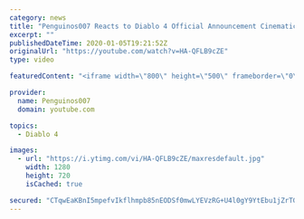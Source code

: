 ```yaml
---
category: news
title: "Penguinos007 Reacts to Diablo 4 Official Announcement Cinematic Trailer (Blizzcon 2019)"
excerpt: ""
publishedDateTime: 2020-01-05T19:21:52Z
originalUrl: "https://youtube.com/watch?v=HA-QFLB9cZE"
type: video

featuredContent: "<iframe width=\"800\" height=\"500\" frameborder=\"0\" src=\"https://www.youtube.com/embed/HA-QFLB9cZE\" allow=\"accelerometer; autoplay; encrypted-media; gyroscope; picture-in-picture\" allowfullscreen></iframe>"

provider:
  name: Penguinos007
  domain: youtube.com

topics:
  - Diablo 4

images:
  - url: "https://i.ytimg.com/vi/HA-QFLB9cZE/maxresdefault.jpg"
    width: 1280
    height: 720
    isCached: true

secured: "CTqwEaKBnI5mpefvIkflhmpb85nEODSf0mwLYEVzRG+U4l0gY9YtEbu1jZrTGqOwK3kkO0vwFFu9tnVziQYnvFqB3PkeGhzQUj37ICW+iOSSa8GfJazvNXmalOgAmnQ5TXtPS3q/vMirBiYOwKJT63zMDOTWtTWSuBTTppJrqMqV6B7/AZQQM+8tS8chkWKZrtQbpOxB7qrUpUUWJmin0nZ+bsFS+Gx7X267S2Al7JO2dpKr1FvGMcGrJGRvj0dvfNCEKIA5DisH6xZY8uabY+1loOvpiqOd6a4OQnhehCaBR4KZcvO/CVJoqBEKSZ0PzcP6DqnBRjtZLpNmApJe4AmFA3NHhtAFufUMD6QWiVVVY5qNbQYrMLK3maY9RvhU/1s2rXuv+0HmjEWrnomMFRFSdqoGQL3cXoyhljLotxt/9tkljqtmNAzi5YLgdMYS;0CWY1O90d/mpJcvAg6HQVg=="
---
```


